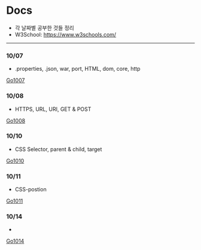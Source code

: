 Docs
===

* 각 날짜별 공부한 것들 정리
* W3School: https://www.w3schools.com/

---

### 10/07

* .properties, .json, war, port, HTML, dom, core, http

[Go1007](https://github.com/MristerWing/PrivateProject/tree/subDrive/5.MVC/Docs/1007)

### 10/08

* HTTPS, URL, URI, GET & POST

[Go1008](https://github.com/MristerWing/PrivateProject/tree/subDrive/5.MVC/Docs/1008)

### 10/10

* CSS Selector, parent & child, target

[Go1010](https://github.com/MristerWing/PrivateProject/tree/subDrive/5.MVC/Docs/1010)

### 10/11

* CSS-postion

[Go1011](https://github.com/MristerWing/PrivateProject/tree/subDrive/5.MVC/Docs/1011)

### 10/14

* 

[Go1014](https://github.com/MristerWing/PrivateProject/tree/subDrive/5.MVC/Docs/1014)